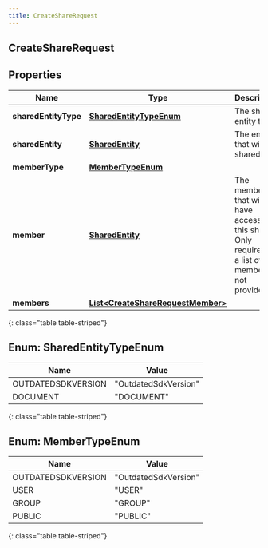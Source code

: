 ```yaml
---
title: CreateShareRequest
---
```

## CreateShareRequest


## Properties

| Name | Type | Description | Notes |
| ------------ | ------------- | ------------- | ------------- |
| **sharedEntityType** | [**SharedEntityTypeEnum**](#SharedEntityTypeEnum) | The share entity type |  |
| **sharedEntity** | [**SharedEntity**](SharedEntity.html) | The entity that will be shared |  |
| **memberType** | [**MemberTypeEnum**](#MemberTypeEnum) |  |  [optional] |
| **member** | [**SharedEntity**](SharedEntity.html) | The member that will have access to this share. Only required if a list of members is not provided. |  [optional] |
| **members** | [**List&lt;CreateShareRequestMember&gt;**](CreateShareRequestMember.html) |  |  [optional] |
{: class="table table-striped"}


<a name="SharedEntityTypeEnum"></a>

## Enum: SharedEntityTypeEnum

| Name | Value |
| ---- | ----- |
| OUTDATEDSDKVERSION | &quot;OutdatedSdkVersion&quot; |
| DOCUMENT | &quot;DOCUMENT&quot; |
{: class="table table-striped"}


<a name="MemberTypeEnum"></a>

## Enum: MemberTypeEnum

| Name | Value |
| ---- | ----- |
| OUTDATEDSDKVERSION | &quot;OutdatedSdkVersion&quot; |
| USER | &quot;USER&quot; |
| GROUP | &quot;GROUP&quot; |
| PUBLIC | &quot;PUBLIC&quot; |
{: class="table table-striped"}



